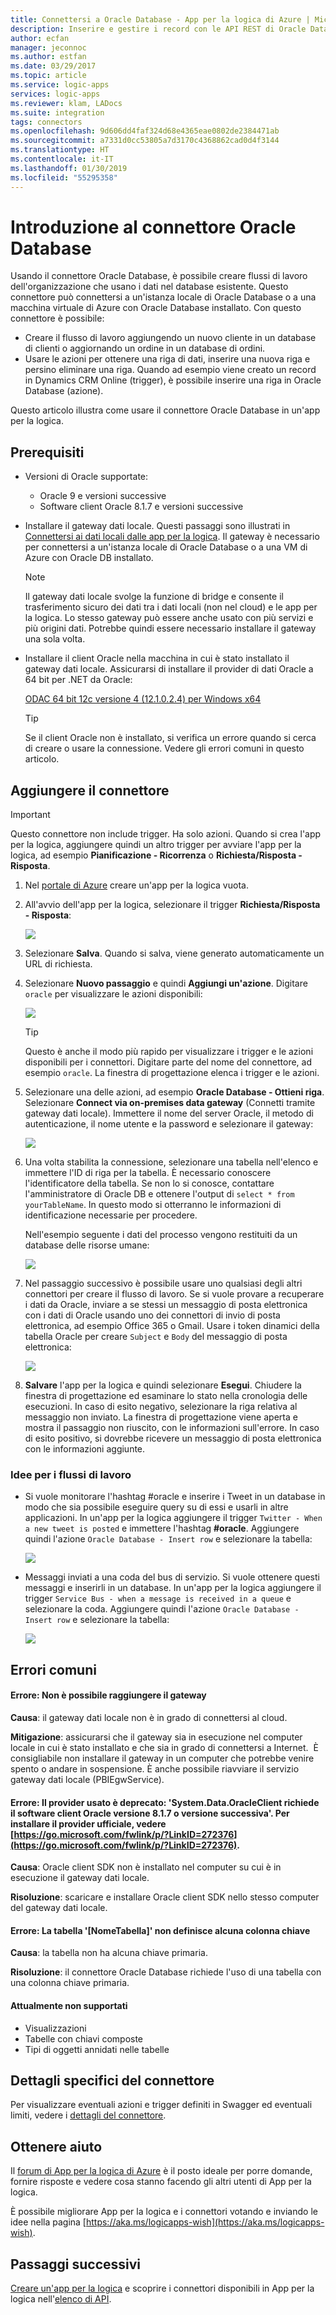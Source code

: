 ```yaml
---
title: Connettersi a Oracle Database - App per la logica di Azure | Microsoft Docs
description: Inserire e gestire i record con le API REST di Oracle Database e App per la logica di Azure
author: ecfan
manager: jeconnoc
ms.author: estfan
ms.date: 03/29/2017
ms.topic: article
ms.service: logic-apps
services: logic-apps
ms.reviewer: klam, LADocs
ms.suite: integration
tags: connectors
ms.openlocfilehash: 9d606dd4faf324d68e4365eae0802de2384471ab
ms.sourcegitcommit: a7331d0cc53805a7d3170c4368862cad0d4f3144
ms.translationtype: HT
ms.contentlocale: it-IT
ms.lasthandoff: 01/30/2019
ms.locfileid: "55295358"
---
```

# <a name="get-started-with-the-oracle-database-connector"></a>Introduzione al connettore Oracle Database

Usando il connettore Oracle Database, è possibile creare flussi di lavoro dell'organizzazione che usano i dati nel database esistente. Questo connettore può connettersi a un'istanza locale di Oracle Database o a una macchina virtuale di Azure con Oracle Database installato. Con questo connettore è possibile:

* Creare il flusso di lavoro aggiungendo un nuovo cliente in un database di clienti o aggiornando un ordine in un database di ordini.
* Usare le azioni per ottenere una riga di dati, inserire una nuova riga e persino eliminare una riga. Quando ad esempio viene creato un record in Dynamics CRM Online (trigger), è possibile inserire una riga in Oracle Database (azione). 

Questo articolo illustra come usare il connettore Oracle Database in un'app per la logica.

## <a name="prerequisites"></a>Prerequisiti

* Versioni di Oracle supportate: 
    * Oracle 9 e versioni successive
    * Software client Oracle 8.1.7 e versioni successive

* Installare il gateway dati locale. Questi passaggi sono illustrati in [Connettersi ai dati locali dalle app per la logica](../logic-apps/logic-apps-gateway-connection.md). Il gateway è necessario per connettersi a un'istanza locale di Oracle Database o a una VM di Azure con Oracle DB installato. 

    > [!NOTE]
    > Il gateway dati locale svolge la funzione di bridge e consente il trasferimento sicuro dei dati tra i dati locali (non nel cloud) e le app per la logica. Lo stesso gateway può essere anche usato con più servizi e più origini dati. Potrebbe quindi essere necessario installare il gateway una sola volta.

* Installare il client Oracle nella macchina in cui è stato installato il gateway dati locale. Assicurarsi di installare il provider di dati Oracle a 64 bit per .NET da Oracle:  

  [ODAC 64 bit 12c versione 4 (12.1.0.2.4) per Windows x64](http://www.oracle.com/technetwork/database/windows/downloads/index-090165.html)

    > [!TIP]
    > Se il client Oracle non è installato, si verifica un errore quando si cerca di creare o usare la connessione. Vedere gli errori comuni in questo articolo.


## <a name="add-the-connector"></a>Aggiungere il connettore

> [!IMPORTANT]
> Questo connettore non include trigger. Ha solo azioni. Quando si crea l'app per la logica, aggiungere quindi un altro trigger per avviare l'app per la logica, ad esempio **Pianificazione - Ricorrenza** o **Richiesta/Risposta - Risposta**. 

1. Nel [portale di Azure](https://portal.azure.com) creare un'app per la logica vuota.

2. All'avvio dell'app per la logica, selezionare il trigger **Richiesta/Risposta - Risposta**: 

    ![](./media/connectors-create-api-oracledatabase/request-trigger.png)

3. Selezionare **Salva**. Quando si salva, viene generato automaticamente un URL di richiesta. 

4. Selezionare **Nuovo passaggio** e quindi **Aggiungi un'azione**. Digitare `oracle` per visualizzare le azioni disponibili: 

    ![](./media/connectors-create-api-oracledatabase/oracledb-actions.png)

    > [!TIP]
    > Questo è anche il modo più rapido per visualizzare i trigger e le azioni disponibili per i connettori. Digitare parte del nome del connettore, ad esempio `oracle`. La finestra di progettazione elenca i trigger e le azioni. 

5. Selezionare una delle azioni, ad esempio **Oracle Database - Ottieni riga**. Selezionare **Connect via on-premises data gateway** (Connetti tramite gateway dati locale). Immettere il nome del server Oracle, il metodo di autenticazione, il nome utente e la password e selezionare il gateway:

    ![](./media/connectors-create-api-oracledatabase/create-oracle-connection.png)

6. Una volta stabilita la connessione, selezionare una tabella nell'elenco e immettere l'ID di riga per la tabella. È necessario conoscere l'identificatore della tabella. Se non lo si conosce, contattare l'amministratore di Oracle DB e ottenere l'output di `select * from yourTableName`. In questo modo si otterranno le informazioni di identificazione necessarie per procedere.

    Nell'esempio seguente i dati del processo vengono restituiti da un database delle risorse umane: 

    ![](./media/connectors-create-api-oracledatabase/table-rowid.png)

7. Nel passaggio successivo è possibile usare uno qualsiasi degli altri connettori per creare il flusso di lavoro. Se si vuole provare a recuperare i dati da Oracle, inviare a se stessi un messaggio di posta elettronica con i dati di Oracle usando uno dei connettori di invio di posta elettronica, ad esempio Office 365 o Gmail. Usare i token dinamici della tabella Oracle per creare `Subject` e `Body` del messaggio di posta elettronica:

    ![](./media/connectors-create-api-oracledatabase/oracle-send-email.png)

8. **Salvare** l'app per la logica e quindi selezionare **Esegui**. Chiudere la finestra di progettazione ed esaminare lo stato nella cronologia delle esecuzioni. In caso di esito negativo, selezionare la riga relativa al messaggio non inviato. La finestra di progettazione viene aperta e mostra il passaggio non riuscito, con le informazioni sull'errore. In caso di esito positivo, si dovrebbe ricevere un messaggio di posta elettronica con le informazioni aggiunte.


### <a name="workflow-ideas"></a>Idee per i flussi di lavoro

* Si vuole monitorare l'hashtag #oracle e inserire i Tweet in un database in modo che sia possibile eseguire query su di essi e usarli in altre applicazioni. In un'app per la logica aggiungere il trigger `Twitter - When a new tweet is posted` e immettere l'hashtag **#oracle**. Aggiungere quindi l'azione `Oracle Database - Insert row` e selezionare la tabella:

    ![](./media/connectors-create-api-oracledatabase/twitter-oracledb.png)

* Messaggi inviati a una coda del bus di servizio. Si vuole ottenere questi messaggi e inserirli in un database. In un'app per la logica aggiungere il trigger `Service Bus - when a message is received in a queue` e selezionare la coda. Aggiungere quindi l'azione `Oracle Database - Insert row` e selezionare la tabella:

    ![](./media/connectors-create-api-oracledatabase/sbqueue-oracledb.png)

## <a name="common-errors"></a>Errori comuni

#### <a name="error-cannot-reach-the-gateway"></a>**Errore**: Non è possibile raggiungere il gateway

**Causa**: il gateway dati locale non è in grado di connettersi al cloud. 

**Mitigazione**: assicurarsi che il gateway sia in esecuzione nel computer locale in cui è stato installato e che sia in grado di connettersi a Internet.  È consigliabile non installare il gateway in un computer che potrebbe venire spento o andare in sospensione. È anche possibile riavviare il servizio gateway dati locale (PBIEgwService).

#### <a name="error-the-provider-being-used-is-deprecated-systemdataoracleclient-requires-oracle-client-software-version-817-or-greater-see-httpsgomicrosoftcomfwlinkplinkid272376httpsgomicrosoftcomfwlinkplinkid272376-to-install-the-official-provider"></a>**Errore**: Il provider usato è deprecato: 'System.Data.OracleClient richiede il software client Oracle versione 8.1.7 o versione successiva'. Per installare il provider ufficiale, vedere [https://go.microsoft.com/fwlink/p/?LinkID=272376](https://go.microsoft.com/fwlink/p/?LinkID=272376).

**Causa**: Oracle client SDK non è installato nel computer su cui è in esecuzione il gateway dati locale.  

**Risoluzione**: scaricare e installare Oracle client SDK nello stesso computer del gateway dati locale.

#### <a name="error-table-tablename-does-not-define-any-key-columns"></a>**Errore**: La tabella '[NomeTabella]' non definisce alcuna colonna chiave

**Causa**: la tabella non ha alcuna chiave primaria.  

**Risoluzione**: il connettore Oracle Database richiede l'uso di una tabella con una colonna chiave primaria.

#### <a name="currently-not-supported"></a>Attualmente non supportati

* Visualizzazioni 
* Tabelle con chiavi composte
* Tipi di oggetti annidati nelle tabelle
 
## <a name="connector-specific-details"></a>Dettagli specifici del connettore

Per visualizzare eventuali azioni e trigger definiti in Swagger ed eventuali limiti, vedere i [dettagli del connettore](/connectors/oracle/). 

## <a name="get-some-help"></a>Ottenere aiuto

Il [forum di App per la logica di Azure](https://social.msdn.microsoft.com/Forums/en-US/home?forum=azurelogicapps) è il posto ideale per porre domande, fornire risposte e vedere cosa stanno facendo gli altri utenti di App per la logica. 

È possibile migliorare App per la logica e i connettori votando e inviando le idee nella pagina [https://aka.ms/logicapps-wish](https://aka.ms/logicapps-wish). 


## <a name="next-steps"></a>Passaggi successivi
[Creare un'app per la logica](../logic-apps/quickstart-create-first-logic-app-workflow.md) e scoprire i connettori disponibili in App per la logica nell'[elenco di API](apis-list.md).
